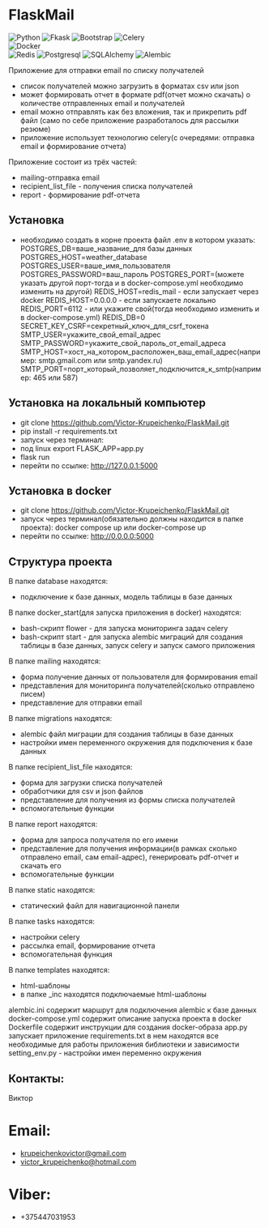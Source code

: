 # FlaskMail
![Python](https://img.shields.io/badge/-Python-f1f518?style=flat-square&logo=python)
![Fkask](https://img.shields.io/badge/-Flask-74cf3c?style=flat-square&logo=flask) 
![Bootstrap](https://img.shields.io/badge/-Bootstrap-ce62f5?style=flat-square&logo=bootstrap)
![Celery](https://img.shields.io/badge/-Celery-37814A?style=flat-square&logo=Celery)  
![Docker](https://img.shields.io/badge/-Docker-1de4f2?style=flat-square&logo=docker)  
![Redis](https://img.shields.io/badge/-Redis-f78b97?style=flat-square&logo=redis)
![Postgresql](https://img.shields.io/badge/-Postgresql-1de4f2?style=flat-square&logo=postgresql)
![SQLAlchemy](https://img.shields.io/badge/-SQLAlchemy-ba7378?style=flat-square&logo=sqlalchemy)
![Alembic](https://img.shields.io/badge/-Alembic-80cced?style=flat-square&logo=Alembic)

Приложение для отправки email по списку получателей

- список получателей можно загрузить в форматах csv или json
- может формировать отчет в формате pdf(отчет можно скачать) о количестве отправленных email и получателей
- email можно отправлять как без вложения, так и прикрепить pdf файл
  (само по себе приложение разработалось для рассылки резюме)
- приложение использует технологию celery(с очередями: отправка email и формирование отчета)

Приложение состоит из трёх частей:
- mailing-отправка email
- recipient_list_file - получения списка получателей
- report - формирование pdf-отчета

## Установка

- необходимо создать в корне проекта файл .env в котором указать:
POSTGRES_DB=ваше_название_для базы данных
POSTGRES_HOST=weather_database
POSTGRES_USER=ваше_имя_пользователя
POSTGRES_PASSWORD=ваш_пароль
POSTGRES_PORT=(можете указать другой порт-тогда и в docker-compose.yml необходимо изменить на другой)
REDIS_HOST=redis_mail - если запускает через docker
REDIS_HOST=0.0.0.0 - если запускаете локально
REDIS_PORT=6112 - или укажите свой(тогда необходимо изменить и в docker-compose.yml)
REDIS_DB=0
SECRET_KEY_CSRF=секретный_ключ_для_csrf_токена
SMTP_USER=укажите_свой_email_адрес
SMTP_PASSWORD=укажите_свой_пароль_от_email_адреса
SMTP_HOST=хост_на_котором_расположен_ваш_email_адрес(например: smtp.gmail.com или smtp.yandex.ru)
SMTP_PORT=порт_который_позволяет_подключится_к_smtp(например: 465 или 587)

## Установка на локальный компьютер

- git clone https://github.com/Victor-Krupeichenko/FlaskMail.git
- pip install -r requirements.txt
- запуск через терминал:
- под linux export FLASK_APP=app.py
- flask run
- перейти по ссылке: http://127.0.0.1:5000

## Установка в docker

- git clone https://github.com/Victor-Krupeichenko/FlaskMail.git
- запуск через терминал(обязательно должны находится в папке проекта): docker compose up или docker-compose up
- перейти по ссылке: http://0.0.0.0:5000

## Структура проекта

В папке database находятся:
- подключение к базе данных, модель таблицы в базе данных

В папке docker_start(для запуска приложения в docker) находятся:
- bash-скрипт flower - для запуска мониторинга задач celery
- bash-скрипт start - для запуска alembic миграций для создания таблицы в базе данных, запуск celery и запуск самого приложения

В папке mailing находятся:
- форма получение данных от пользователя для формирования email
- представления для мониторинга получателей(сколько отправлено писем)
- представление для отправки email

В папке migrations находятся:
- alembic файл миграции для создания таблицы в базе данных
- настройки имен переменного окружения для подключения к базе данных

В папке recipient_list_file находятся:
- форма для загрузки списка получателей
- обработчики для csv и json файлов
- представление для получения из формы списка получателей
- вспомогательные функции

В папке report находятся:
- форма для запроса получателя по его имени
- представление для получения информации(в рамках сколько отправлено email, сам email-адрес), генерировать pdf-отчет и скачать его
- вспомогательные функции

В папке static находятся:
- статический файл для навигационной панели

В папке tasks находятся:
- настройки celery
- рассылка email, формирование отчета
- вспомогательная функция

В папке templates находятся:
- html-шаблоны
- в папке _inc находятся подключаемые html-шаблоны

alembic.ini содержит маршрут для подключения alembic к базе данных
docker-compose.yml содержит описание запуска проекта в docker
Dockerfile содержит инструкции для создания docker-образа
app.py запускает приложение
requirements.txt в нем находятся все необходимые для работы приложения библиотеки и зависимости
setting_env.py - настройки имен переменно окружения


## Контакты:

Виктор

# Email:

- krupeichenkovictor@gmail.com
- victor_krupeichenko@hotmail.com

# Viber:

- +375447031953 
